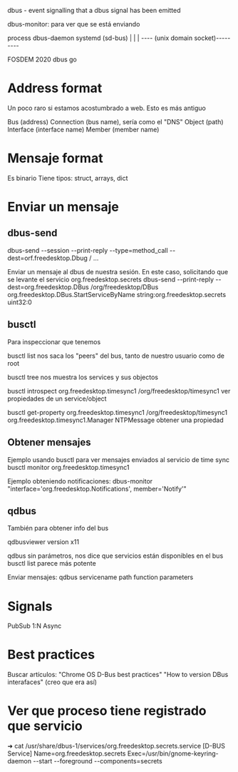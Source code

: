 dbus - event signalling that a dbus signal has been emitted

dbus-monitor: para ver que se está enviando


process      dbus-daemon       systemd (sd-bus)
   |              |                 |
   ---- (unix domain socket)---------


FOSDEM 2020 dbus go

# Address format
Un poco raro si estamos acostumbrado a web. Esto es más antiguo


Bus (address)
Connection (bus name), sería como el "DNS"
Object (path)
Interface (interface name)
Member (member name)


# Mensaje format
Es binario
Tiene tipos: struct, arrays, dict


# Enviar un mensaje

## dbus-send
dbus-send --session --print-reply --type=method_call --dest=orf.freedesktop.Dbug / ...

Enviar un mensaje al dbus de nuestra sesión. En este caso, solicitando que se levante el servicio org.freedesktop.secrets
dbus-send  --print-reply --dest=org.freedesktop.DBus /org/freedesktop/DBus org.freedesktop.DBus.StartServiceByName string:org.freedesktop.secrets uint32:0


## busctl
Para inspeccionar que tenemos

busctl list
  nos saca los "peers" del bus, tanto de nuestro usuario como de root

busctl tree
  nos muestra los services y sus objectos

busctl introspect org.freedesktop.timesync1 /org/freedesktop/timesync1
  ver propiedades de un service/object

busctl get-property org.freedesktop.timesync1 /org/freedesktop/timesync1 org.freedesktop.timesync1.Manager NTPMessage
  obtener una propiedad

## Obtener mensajes
Ejemplo usando busctl para ver mensajes enviados al servicio de time sync
busctl monitor org.freedesktop.timesync1

Ejemplo obteniendo notificaciones:
dbus-monitor "interface='org.freedesktop.Notifications', member='Notify'"

## qdbus
También para obtener info del bus

qdbusviewer
  version x11

qdbus
  sin parámetros, nos dice que servicios están disponibles en el bus
  busctl list parece más potente

Enviar mensajes:
qdbus servicename path function parameters



# Signals
PubSub 1:N
Async


# Best practices
Buscar artículos:
"Chrome OS D-Bus best practices"
"How to version DBus interafaces" (creo que era así)


# Ver que proceso tiene registrado que servicio
➜ cat /usr/share/dbus-1/services/org.freedesktop.secrets.service
[D-BUS Service]
Name=org.freedesktop.secrets
Exec=/usr/bin/gnome-keyring-daemon --start --foreground --components=secrets
